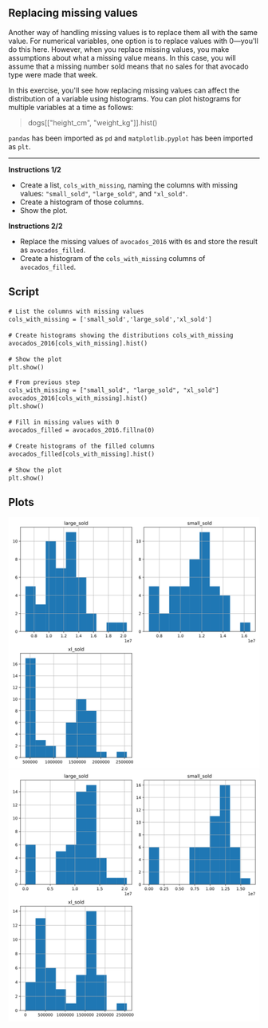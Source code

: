 ## Replacing missing values

Another way of handling missing values is to replace them all with the same value. For numerical variables, one option is to replace values with 0—you'll do this here. However, when you replace missing values, you make assumptions about what a missing value means. In this case, you will assume that a missing number sold means that no sales for that avocado type were made that week.

In this exercise, you'll see how replacing missing values can affect the distribution of a variable using histograms. You can plot histograms for multiple variables at a time as follows:

> dogs[["height_cm", "weight_kg"]].hist()

`pandas` has been imported as `pd` and `matplotlib.pyplot` has been imported as `plt`.

<hr>

**Instructions 1/2**
* Create a list, `cols_with_missing`, naming the columns with missing values: `"small_sold"`, `"large_sold"`, and `"xl_sold"`.
* Create a histogram of those columns.
* Show the plot.

**Instructions 2/2**
* Replace the missing values of `avocados_2016` with `0`s and store the result as `avocados_filled`.
* Create a histogram of the `cols_with_missing` columns of `avocados_filled`.


## Script
```
# List the columns with missing values
cols_with_missing = ['small_sold','large_sold','xl_sold']

# Create histograms showing the distributions cols_with_missing
avocados_2016[cols_with_missing].hist()

# Show the plot
plt.show()
```
```
# From previous step
cols_with_missing = ["small_sold", "large_sold", "xl_sold"]
avocados_2016[cols_with_missing].hist()
plt.show()

# Fill in missing values with 0
avocados_filled = avocados_2016.fillna(0)

# Create histograms of the filled columns
avocados_filled[cols_with_missing].hist()

# Show the plot
plt.show()
```

## Plots
![img](index.svg)
![img](index2.svg)